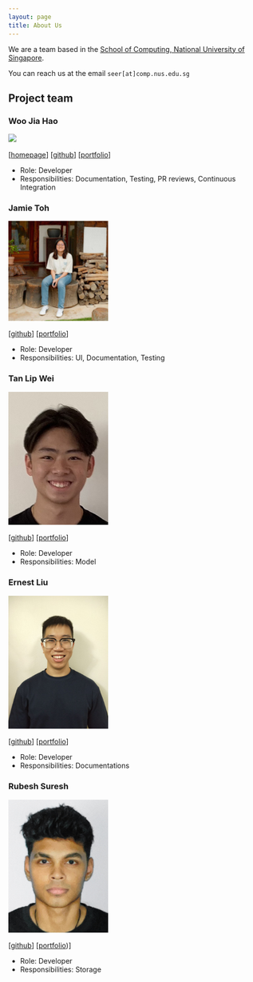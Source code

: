 ```yaml
---
layout: page
title: About Us
---
```


We are a team based in the [School of Computing, National University of Singapore](http://www.comp.nus.edu.sg).

You can reach us at the email `seer[at]comp.nus.edu.sg`

## Project team

### Woo Jia Hao

<img src="images/woojiahao.png" width="200px">

[[homepage](https://woojiahao.com/)]
[[github](https://github.com/woojiahao)]
[[portfolio](team/woojiahao.md)]

* Role: Developer 
* Responsibilities: Documentation, Testing, PR reviews, Continuous Integration

### Jamie Toh

<img src="images/jamz903.png" width="200px">

[[github](http://github.com/jamz903)]
[[portfolio](team/jamz903.md)]

* Role: Developer
* Responsibilities: UI, Documentation, Testing

### Tan Lip Wei

<img src="images/lipwei1808.png" width="200px">

[[github](http://github.com/lipwei1808)] [[portfolio](team/lipwei1808.md)]

* Role: Developer
* Responsibilities: Model

### Ernest Liu

<img src="images/elhy1999.png" width="200px">

[[github](http://github.com/elhy1999)]
[[portfolio](team/elhy1999.md)]

* Role: Developer
* Responsibilities: Documentations

### Rubesh Suresh

<img src="images/sp4ce-cowboy.png" width="200px">

[[github](http://github.com/sp4ce-cowboy)]
[[portfolio](team/sp4ce-cowboy.md))]

* Role: Developer
* Responsibilities: Storage
